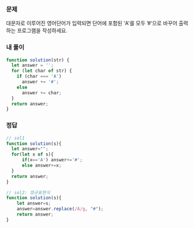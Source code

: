 ### 문제
대문자로 이루어진 영어단어가 입력되면 단어에 포함된 ‘A'를 모두 ’#‘으로 바꾸어 출력하는 프로그램을 작성하세요.

### 내 풀이
```js
function solution(str) {
  let answer = '';
  for (let char of str) {
    if (char === 'A')
      answer += '#';
    else
      answer += char;
  }
  return answer;
}
```

### 정답
```js
// sol1
function solution(s){
  let answer="";
  for(let x of s){
      if(x=='A') answer+='#';
      else answer+=x;
  }
  return answer;
}

// sol2: 정규표현식
function solution(s){
    let answer=s;
    answer=answer.replace(/A/g, "#");
    return answer;
}
```
